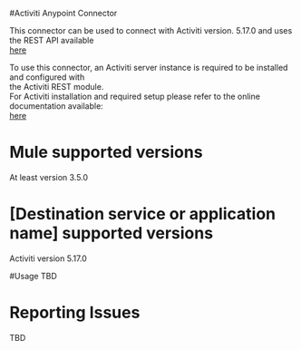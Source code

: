 #Activiti Anypoint Connector

This connector can be used to connect with Activiti version. 5.17.0 and uses the REST API available <br/>
<a href="http://www.activiti.org/userguide/#_rest_api">here</a>

To use this connector, an Activiti server instance is required to be installed and configured with<br/> 
the Activiti REST module.<br/> 
For Activiti installation and required setup please refer to the online documentation available:<br/> 
<a href="http://www.activiti.org/userguide">here</a><br/>

# Mule supported versions
At least version 3.5.0


# [Destination service or application name] supported versions
Activiti version 5.17.0


#Usage
TBD

# Reporting Issues
TBD



